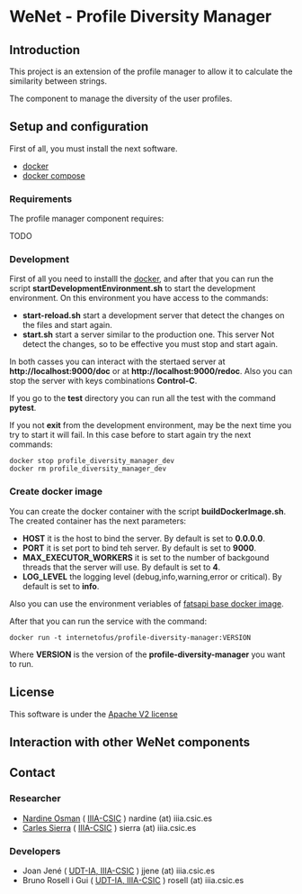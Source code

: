 # WeNet - Profile Diversity Manager


## Introduction

This project is an extension of the profile manager to allow it to calculate
the similarity between strings.

The component to manage the diversity of the user profiles.

## Setup and configuration

First of all, you must install the next software.

 - [docker](https://docs.docker.com/install/)
 - [docker compose](https://docs.docker.com/compose/install/)


### Requirements

The profile manager component requires:

TODO

### Development

First of all you need to installl the [docker](https://docker.io),
and after that you can run the script **startDevelopmentEnvironment.sh**
to start the development environment.
On this environment you have access to the commands:

 - **start-reload.sh** start a development server that detect the changes
  on the files and start again.
 - **start.sh** start a server similar to the production one. This server
  Not detect the changes, so to be effective you must stop and start again.
 
In both casses you can interact with the stertaed server
at **http://localhost:9000/doc** or at **http://localhost:9000/redoc**.
Also you can stop the server with keys combinations **Control-C**.

If you go to the **test** directory you can run all the test with the command
**pytest**.

If you not **exit** from the development environment, may be the next time
you try to start it will fail. In this case before to start again try
the next commands:

```
docker stop profile_diversity_manager_dev
docker rm profile_diversity_manager_dev
```

### Create docker image

You can create the docker container with the script **buildDockerImage.sh**.
The created container has the next parameters:

 - **HOST** it is the host to bind the server. By default is set to **0.0.0.0**.
 - **PORT** it is set port to bind teh server. By default is set to **9000**.
 - **MAX_EXECUTOR_WORKERS** it is set to the number of backgound threads that
   the server will use. By default is set to **4**.
 - **LOG_LEVEL** the logging level (debug,info,warning,error or critical).
   By default is set to **info**.
 
   
Also you can use the environment veriables of [fatsapi base docker image](https://github.com/tiangolo/uvicorn-gunicorn-fastapi-docker).

After that you can run the service with the command: 

```
docker run -t internetofus/profile-diversity-manager:VERSION
```

Where **VERSION** is the version of the **profile-diversity-manager** you want to run.


## License

This software is under the [Apache V2 license](LICENSE)


## Interaction with other WeNet components

## Contact

### Researcher

 - [Nardine Osman](http://www.iiia.csic.es/~nardine/) ( [IIIA-CSIC](https://www.iiia.csic.es/~nardine/) ) nardine (at) iiia.csic.es
 - [Carles Sierra](http://www.iiia.csic.es/~sierra/) ( [IIIA-CSIC](https://www.iiia.csic.es/~sierra/) ) sierra (at) iiia.csic.es

### Developers

 - Joan Jené ( [UDT-IA, IIIA-CSIC](https://www.iiia.csic.es/people/person/?person_id=19) ) jjene (at) iiia.csic.es
 - Bruno Rosell i Gui ( [UDT-IA, IIIA-CSIC](https://www.iiia.csic.es/people/person/?person_id=27) ) rosell (at) iiia.csic.es
